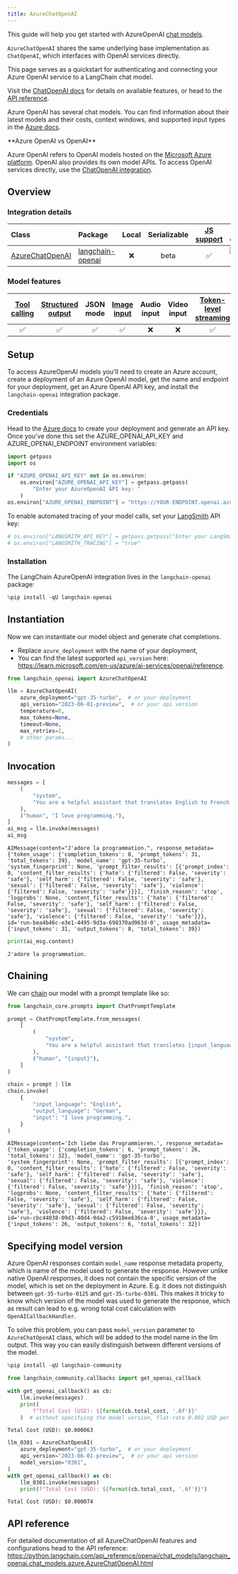 ```yaml
---
title: AzureChatOpenAI
---
```


This guide will help you get started with AzureOpenAI [chat models](/oss/concepts/chat_models).

<Note>

`AzureChatOpenAI` shares the same underlying base implementation as `ChatOpenAI`,
which interfaces with OpenAI services directly.

This page serves as a quickstart for authenticating and connecting your Azure OpenAI service to a LangChain chat model.

Visit the [ChatOpenAI docs](/oss/integrations/chat/openai/) for details on available
features, or head to the [API reference](https://python.langchain.com/api_reference/openai/chat_models/langchain_openai.chat_models.azure.AzureChatOpenAI.html).

</Note>

Azure OpenAI has several chat models. You can find information about their latest models and their costs, context windows, and supported input types in the [Azure docs](https://learn.microsoft.com/en-us/azure/ai-services/openai/concepts/models).

<Info>
**Azure OpenAI vs OpenAI**


Azure OpenAI refers to OpenAI models hosted on the [Microsoft Azure platform](https://azure.microsoft.com/en-us/products/ai-services/openai-service). OpenAI also provides its own model APIs. To access OpenAI services directly, use the [ChatOpenAI integration](/oss/integrations/chat/openai/).

</Info>

## Overview
### Integration details

| Class | Package | Local | Serializable | [JS support](https://js.langchain.com/docs/integrations/chat/azure) | Package downloads | Package latest |
| :--- | :--- | :---: | :---: |  :---: | :---: | :---: |
| [AzureChatOpenAI](https://python.langchain.com/api_reference/openai/chat_models/langchain_openai.chat_models.azure.AzureChatOpenAI.html) | [langchain-openai](https://python.langchain.com/api_reference/openai/index.html) | ❌ | beta | ✅ | ![PyPI - Downloads](https://img.shields.io/pypi/dm/langchain-openai?style=flat-square&label=%20) | ![PyPI - Version](https://img.shields.io/pypi/v/langchain-openai?style=flat-square&label=%20) |

### Model features
| [Tool calling](/oss/how-to/tool_calling) | [Structured output](/oss/how-to/structured_output/) | JSON mode | [Image input](/oss/how-to/multimodal_inputs/) | Audio input | Video input | [Token-level streaming](/oss/how-to/chat_streaming/) | Native async | [Token usage](/oss/how-to/chat_token_usage_tracking/) | [Logprobs](/oss/how-to/logprobs/) |
| :---: | :---: | :---: | :---: |  :---: | :---: | :---: | :---: | :---: | :---: |
| ✅ | ✅ | ✅ | ✅ | ❌ | ❌ | ✅ | ✅ | ✅ | ✅ |

## Setup

To access AzureOpenAI models you'll need to create an Azure account, create a deployment of an Azure OpenAI model, get the name and endpoint for your deployment, get an Azure OpenAI API key, and install the `langchain-openai` integration package.

### Credentials

Head to the [Azure docs](https://learn.microsoft.com/en-us/azure/ai-services/openai/chatgpt-quickstart?tabs=command-line%2Cpython-new&pivots=programming-language-python) to create your deployment and generate an API key. Once you've done this set the AZURE_OPENAI_API_KEY and AZURE_OPENAI_ENDPOINT environment variables:


```python
import getpass
import os

if "AZURE_OPENAI_API_KEY" not in os.environ:
    os.environ["AZURE_OPENAI_API_KEY"] = getpass.getpass(
        "Enter your AzureOpenAI API key: "
    )
os.environ["AZURE_OPENAI_ENDPOINT"] = "https://YOUR-ENDPOINT.openai.azure.com/"
```

To enable automated tracing of your model calls, set your [LangSmith](https://docs.smith.langchain.com/) API key:


```python
# os.environ["LANGSMITH_API_KEY"] = getpass.getpass("Enter your LangSmith API key: ")
# os.environ["LANGSMITH_TRACING"] = "true"
```

### Installation

The LangChain AzureOpenAI integration lives in the `langchain-openai` package:


```python
%pip install -qU langchain-openai
```

## Instantiation

Now we can instantiate our model object and generate chat completions.
- Replace `azure_deployment` with the name of your deployment,
- You can find the latest supported `api_version` here: https://learn.microsoft.com/en-us/azure/ai-services/openai/reference.


```python
from langchain_openai import AzureChatOpenAI

llm = AzureChatOpenAI(
    azure_deployment="gpt-35-turbo",  # or your deployment
    api_version="2023-06-01-preview",  # or your api version
    temperature=0,
    max_tokens=None,
    timeout=None,
    max_retries=2,
    # other params...
)
```

## Invocation


```python
messages = [
    (
        "system",
        "You are a helpful assistant that translates English to French. Translate the user sentence.",
    ),
    ("human", "I love programming."),
]
ai_msg = llm.invoke(messages)
ai_msg
```



```output
AIMessage(content="J'adore la programmation.", response_metadata={'token_usage': {'completion_tokens': 8, 'prompt_tokens': 31, 'total_tokens': 39}, 'model_name': 'gpt-35-turbo', 'system_fingerprint': None, 'prompt_filter_results': [{'prompt_index': 0, 'content_filter_results': {'hate': {'filtered': False, 'severity': 'safe'}, 'self_harm': {'filtered': False, 'severity': 'safe'}, 'sexual': {'filtered': False, 'severity': 'safe'}, 'violence': {'filtered': False, 'severity': 'safe'}}}], 'finish_reason': 'stop', 'logprobs': None, 'content_filter_results': {'hate': {'filtered': False, 'severity': 'safe'}, 'self_harm': {'filtered': False, 'severity': 'safe'}, 'sexual': {'filtered': False, 'severity': 'safe'}, 'violence': {'filtered': False, 'severity': 'safe'}}}, id='run-bea4b46c-e3e1-4495-9d3a-698370ad963d-0', usage_metadata={'input_tokens': 31, 'output_tokens': 8, 'total_tokens': 39})
```



```python
print(ai_msg.content)
```
```output
J'adore la programmation.
```
## Chaining

We can [chain](/oss/how-to/sequence/) our model with a prompt template like so:


```python
from langchain_core.prompts import ChatPromptTemplate

prompt = ChatPromptTemplate.from_messages(
    [
        (
            "system",
            "You are a helpful assistant that translates {input_language} to {output_language}.",
        ),
        ("human", "{input}"),
    ]
)

chain = prompt | llm
chain.invoke(
    {
        "input_language": "English",
        "output_language": "German",
        "input": "I love programming.",
    }
)
```



```output
AIMessage(content='Ich liebe das Programmieren.', response_metadata={'token_usage': {'completion_tokens': 6, 'prompt_tokens': 26, 'total_tokens': 32}, 'model_name': 'gpt-35-turbo', 'system_fingerprint': None, 'prompt_filter_results': [{'prompt_index': 0, 'content_filter_results': {'hate': {'filtered': False, 'severity': 'safe'}, 'self_harm': {'filtered': False, 'severity': 'safe'}, 'sexual': {'filtered': False, 'severity': 'safe'}, 'violence': {'filtered': False, 'severity': 'safe'}}}], 'finish_reason': 'stop', 'logprobs': None, 'content_filter_results': {'hate': {'filtered': False, 'severity': 'safe'}, 'self_harm': {'filtered': False, 'severity': 'safe'}, 'sexual': {'filtered': False, 'severity': 'safe'}, 'violence': {'filtered': False, 'severity': 'safe'}}}, id='run-cbc44038-09d3-40d4-9da2-c5910ee636ca-0', usage_metadata={'input_tokens': 26, 'output_tokens': 6, 'total_tokens': 32})
```


## Specifying model version

Azure OpenAI responses contain `model_name` response metadata property, which is name of the model used to generate the response. However unlike native OpenAI responses, it does not contain the specific version of the model, which is set on the deployment in Azure. E.g. it does not distinguish between `gpt-35-turbo-0125` and `gpt-35-turbo-0301`. This makes it tricky to know which version of the model was used to generate the response, which as result can lead to e.g. wrong total cost calculation with `OpenAICallbackHandler`.

To solve this problem, you can pass `model_version` parameter to `AzureChatOpenAI` class, which will be added to the model name in the llm output. This way you can easily distinguish between different versions of the model.


```python
%pip install -qU langchain-community
```


```python
from langchain_community.callbacks import get_openai_callback

with get_openai_callback() as cb:
    llm.invoke(messages)
    print(
        f"Total Cost (USD): ${format(cb.total_cost, '.6f')}"
    )  # without specifying the model version, flat-rate 0.002 USD per 1k input and output tokens is used
```
```output
Total Cost (USD): $0.000063
```

```python
llm_0301 = AzureChatOpenAI(
    azure_deployment="gpt-35-turbo",  # or your deployment
    api_version="2023-06-01-preview",  # or your api version
    model_version="0301",
)
with get_openai_callback() as cb:
    llm_0301.invoke(messages)
    print(f"Total Cost (USD): ${format(cb.total_cost, '.6f')}")
```
```output
Total Cost (USD): $0.000074
```
## API reference

For detailed documentation of all AzureChatOpenAI features and configurations head to the API reference: https://python.langchain.com/api_reference/openai/chat_models/langchain_openai.chat_models.azure.AzureChatOpenAI.html
